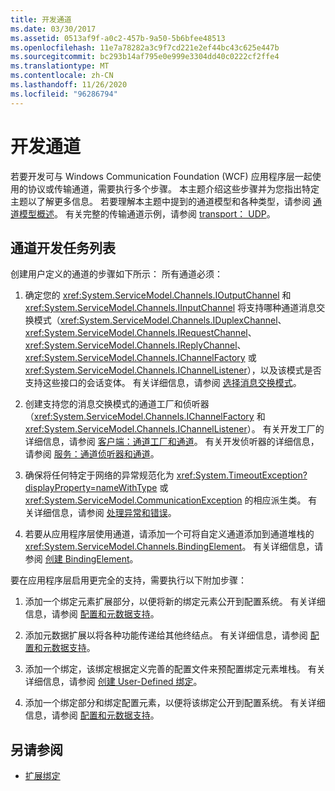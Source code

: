 ```yaml
---
title: 开发通道
ms.date: 03/30/2017
ms.assetid: 0513af9f-a0c2-457b-9a50-5b6bfee48513
ms.openlocfilehash: 11e7a78282a3c9f7cd221e2ef44bc43c625e447b
ms.sourcegitcommit: bc293b14af795e0e999e3304dd40c0222cf2ffe4
ms.translationtype: MT
ms.contentlocale: zh-CN
ms.lasthandoff: 11/26/2020
ms.locfileid: "96286794"
---
```

# <a name="developing-channels"></a>开发通道

若要开发可与 Windows Communication Foundation (WCF) 应用程序层一起使用的协议或传输通道，需要执行多个步骤。 本主题介绍这些步骤并为您指出特定主题以了解更多信息。 若要理解本主题中提到的通道模型和各种类型，请参阅 [通道模型概述](channel-model-overview.md)。 有关完整的传输通道示例，请参阅 [transport： UDP](../samples/transport-udp.md)。  
  
## <a name="the-channel-development-task-list"></a>通道开发任务列表  

 创建用户定义的通道的步骤如下所示： 所有通道必须：  
  
1. 确定您的 <xref:System.ServiceModel.Channels.IOutputChannel> 和 <xref:System.ServiceModel.Channels.IInputChannel> 将支持哪种通道消息交换模式（<xref:System.ServiceModel.Channels.IDuplexChannel>、<xref:System.ServiceModel.Channels.IRequestChannel>、<xref:System.ServiceModel.Channels.IReplyChannel>、<xref:System.ServiceModel.Channels.IChannelFactory> 或 <xref:System.ServiceModel.Channels.IChannelListener>），以及该模式是否支持这些接口的会话变体。 有关详细信息，请参阅 [选择消息交换模式](choosing-a-message-exchange-pattern.md)。  
  
2. 创建支持您的消息交换模式的通道工厂和侦听器（<xref:System.ServiceModel.Channels.IChannelFactory> 和 <xref:System.ServiceModel.Channels.IChannelListener>）。 有关开发工厂的详细信息，请参阅 [客户端：通道工厂和通道](client-channel-factories-and-channels.md)。 有关开发侦听器的详细信息，请参阅 [服务：通道侦听器和通道](service-channel-listeners-and-channels.md)。  
  
3. 确保将任何特定于网络的异常规范化为 <xref:System.TimeoutException?displayProperty=nameWithType> 或 <xref:System.ServiceModel.CommunicationException> 的相应派生类。 有关详细信息，请参阅 [处理异常和错误](handling-exceptions-and-faults.md)。  
  
4. 若要从应用程序层使用通道，请添加一个可将自定义通道添加到通道堆栈的 <xref:System.ServiceModel.Channels.BindingElement>。 有关详细信息，请参阅 [创建 BindingElement](creating-a-bindingelement.md)。  
  
 要在应用程序层启用更完全的支持，需要执行以下附加步骤：  
  
1. 添加一个绑定元素扩展部分，以便将新的绑定元素公开到配置系统。 有关详细信息，请参阅 [配置和元数据支持](configuration-and-metadata-support.md)。  
  
2. 添加元数据扩展以将各种功能传递给其他终结点。 有关详细信息，请参阅 [配置和元数据支持](configuration-and-metadata-support.md)。  
  
3. 添加一个绑定，该绑定根据定义完善的配置文件来预配置绑定元素堆栈。 有关详细信息，请参阅 [创建 User-Defined 绑定](creating-user-defined-bindings.md)。  
  
4. 添加一个绑定部分和绑定配置元素，以便将该绑定公开到配置系统。 有关详细信息，请参阅 [配置和元数据支持](configuration-and-metadata-support.md)。  
  
## <a name="see-also"></a>另请参阅

- [扩展绑定](extending-bindings.md)
